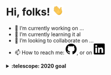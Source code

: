 # Hi, folks! <img src="https://raw.githubusercontent.com/mtellis2/mtellis2/main/wave.gif" width="30px">


- 🔭 I’m currently working on ...
- 🌱 I’m currently learning it al
- 👯 I’m looking to collaborate on ...
- 📫 How to reach me: <a href="https://github.com/mtellis2"><img src="https://raw.githubusercontent.com/mtellis2/mtellis2/main/github.svg" width="30px"></a>, or on <a href="https://www.linkedin.com/in/michael-ellis-72962276/"><img src="https://raw.githubusercontent.com/mtellis2/mtellis2/main/linkedin.svg" width="30px"></a>


<!-- [![LinkedIn][2.2]][2] -->



<details>
  <summary><b>:telescope: 2020 goal</b></summary>
  I want 
</details>


<!-- icons without padding -->
[0.2]: http://i.imgur.com/9I6NRUm.png (github icon without padding)
[1.2]: https://raw.githubusercontent.com/mtellis2/mtellis2/main/github.svg


<!-- links to social media accounts -->
[1]: https://github.com/mtellis2
[2]: https://www.linkedin.com/in/michael-ellis-72962276/

